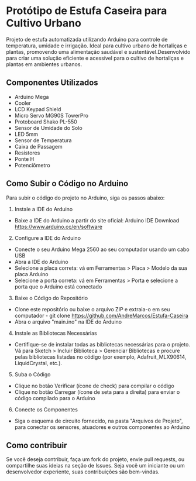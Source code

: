 # Protótipo de Estufa Caseira para Cultivo Urbano

Projeto de estufa automatizada utilizando Arduino para controle de temperatura, umidade e irrigação. Ideal para cultivo urbano de hortaliças e plantas, promovendo uma alimentação saudável e sustentável.Desenvolvido para criar uma solução eficiente e acessível para o cultivo de hortaliças e plantas em ambientes urbanos.

## Componentes Utilizados
- Arduino Mega
- Cooler 
- LCD Keypad Shield
- Micro Servo MG90S TowerPro
- Protoboard Shako PL-550
- Sensor de Umidade do Solo
- LED 5mm
- Sensor de Temperatura
- Caixa de Passagem
- Resistores
- Ponte H
- Potenciômetro

## Como Subir o Código no Arduino
Para subir o código do projeto no Arduino, siga os passos abaixo:
1. Instale a IDE do Arduino
 - Baixe a IDE do Arduino a partir do site oficial: Arduino IDE Download <https://www.arduino.cc/en/software>
2. Configure a IDE do Arduino
 - Conecte o seu Arduino Mega 2560 ao seu computador usando um cabo USB
 - Abra a IDE do Arduino
 - Selecione a placa correta: vá em Ferramentas > Placa > Modelo da sua placa Arduino
 - Selecione a porta correta: vá em Ferramentas > Porta e selecione a porta que o Arduino está conectado
3. Baixe o Código do Repositório
 - Clone este repositório ou baixe o arquivo ZIP e extraia-o em seu computador - git clone https://github.com/AndreMarcos/Estufa-Caseira
 - Abra o arquivo "main.ino" na IDE do Arduino
4. Instale as Bibliotecas Necessárias
 - Certifique-se de instalar todas as bibliotecas necessárias para o projeto. Vá para Sketch > Incluir Biblioteca > Gerenciar Bibliotecas e procure pelas bibliotecas listadas no código (por exemplo, Adafruit_MLX90614, LiquidCrystal, etc.).
5. Suba o Código
 - Clique no botão Verificar (ícone de check) para compilar o código
 - Clique no botão Carregar (ícone de seta para a direita) para enviar o código compilado para o Arduino
6. Conecte os Componentes
 - Siga o esquema de circuito fornecido, na pasta "Arquivos de Projeto", para conectar os sensores, atuadores e outros componentes ao Arduino

## Como contribuir

Se você deseja contribuir, faça um fork do projeto, envie pull requests, ou compartilhe suas ideias na seção de Issues. Seja você um iniciante ou um desenvolvedor experiente, suas contribuições são bem-vindas.
